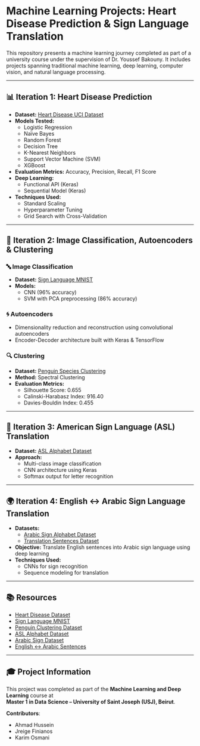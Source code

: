 # Machine Learning Projects: Heart Disease Prediction & Sign Language Translation

This repository presents a machine learning journey completed as part of a university course under the supervision of Dr. Youssef Bakouny. It includes projects spanning traditional machine learning, deep learning, computer vision, and natural language processing.

---

## 📊 Iteration 1: Heart Disease Prediction

- **Dataset:** [Heart Disease UCI Dataset](https://www.kaggle.com/datasets/johnsmith88/heart-disease-dataset)
- **Models Tested:**
  - Logistic Regression
  - Naïve Bayes
  - Random Forest
  - Decision Tree
  - K-Nearest Neighbors
  - Support Vector Machine (SVM)
  - XGBoost
- **Evaluation Metrics:** Accuracy, Precision, Recall, F1 Score
- **Deep Learning:**
  - Functional API (Keras)
  - Sequential Model (Keras)
- **Techniques Used:**
  - Standard Scaling
  - Hyperparameter Tuning
  - Grid Search with Cross-Validation

---

## 🧠 Iteration 2: Image Classification, Autoencoders & Clustering

### 🔤 Image Classification
- **Dataset:** [Sign Language MNIST](https://www.kaggle.com/datasets/datamunge/sign-language-mnist)
- **Models:**
  - CNN (96% accuracy)
  - SVM with PCA preprocessing (86% accuracy)

### 🌀 Autoencoders
- Dimensionality reduction and reconstruction using convolutional autoencoders
- Encoder-Decoder architecture built with Keras & TensorFlow

### 🔍 Clustering
- **Dataset:** [Penguin Species Clustering](https://www.kaggle.com/datasets/youssefaboelwafa/clustering-penguins-species)
- **Method:** Spectral Clustering
- **Evaluation Metrics:**
  - Silhouette Score: 0.655
  - Calinski-Harabasz Index: 916.40
  - Davies-Bouldin Index: 0.455

---

## 🤟 Iteration 3: American Sign Language (ASL) Translation

- **Dataset:** [ASL Alphabet Dataset](https://www.kaggle.com/datasets/grassknoted/asl-alphabet/data)
- **Approach:**
  - Multi-class image classification
  - CNN architecture using Keras
  - Softmax output for letter recognition

---

## 🌍 Iteration 4: English ↔ Arabic Sign Language Translation

- **Datasets:**
  - [Arabic Sign Alphabet Dataset](https://www.kaggle.com/datasets/muhammadalbrham/rgb-arabic-alphabets-sign-language-dataset)
  - [Translation Sentences Dataset](https://www.kaggle.com/datasets/samirmoustafa/arabic-to-english-translation-sentences)
- **Objective:** Translate English sentences into Arabic sign language using deep learning
- **Techniques Used:**
  - CNNs for sign recognition
  - Sequence modeling for translation



---

## 📚 Resources

- [Heart Disease Dataset](https://www.kaggle.com/datasets/johnsmith88/heart-disease-dataset)
- [Sign Language MNIST](https://www.kaggle.com/datasets/datamunge/sign-language-mnist)
- [Penguin Clustering Dataset](https://www.kaggle.com/datasets/youssefaboelwafa/clustering-penguins-species)
- [ASL Alphabet Dataset](https://www.kaggle.com/datasets/grassknoted/asl-alphabet/data)
- [Arabic Sign Dataset](https://www.kaggle.com/datasets/muhammadalbrham/rgb-arabic-alphabets-sign-language-dataset)
- [English ↔ Arabic Sentences](https://www.kaggle.com/datasets/samirmoustafa/arabic-to-english-translation-sentences)


---

## 🎓 Project Information

This project was completed as part of the **Machine Learning and Deep Learning** course at  
**Master 1 in Data Science – University of Saint Joseph (USJ), Beirut**.

**Contributors**:
- Ahmad Hussein
- Jreige Finianos  
- Karim Osmani  
